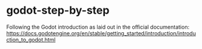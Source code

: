 # godot-step-by-step
Following the Godot introduction as laid out in the official documentation: https://docs.godotengine.org/en/stable/getting_started/introduction/introduction_to_godot.html

